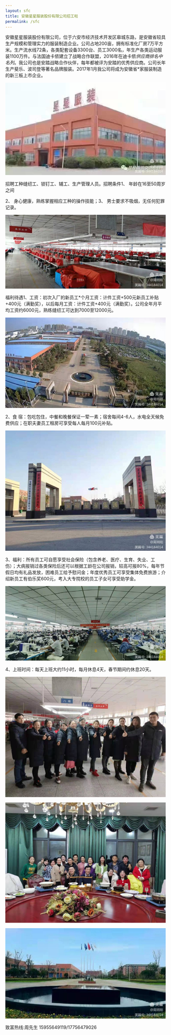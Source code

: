 ```yaml
---
layout: sfc
title: 安徽星星服装股份有限公司招工啦
permalink: /sfc
---
```


安徽星星服装股份有限公司，位于六安市经济技术开发区皋城东路，是安徽省较具生产规模和管理实力的服装制造企业。公司占地200亩，拥有标准化厂房7万平方米。生产流水线72条，各类配套设备3300台、员工3000名，年生产各类运动服装1100万件。与法国迪卡侬建立了战略合作联盟，2016年在迪卡侬*供应商排名中名列*。我公司也是安踏战略合作伙伴，每年都被评为安踏的优秀供应商。公司长年生产斐乐、波司登等著名品牌服装。2017年1月我公司将成为安徽省*家服装制造的新三板上市企业。

![img](sfc-1.png)

招聘工种缝纫工、锁钉工、辅工、生产管理人员。招聘条件1、 年龄在16至50周岁之间

2、 身心健康，熟练掌握相应工种的操作技能；3、 男士要求不吸烟，无任何犯罪记录。

![img](sfc-2.png)

福利待遇1、工资：初次入厂的新员工*个月工资：计件工资+500元新员工补贴+400元（满勤奖），以后每月工资：计件工资+400元（满勤奖）。公司全年月平均工资约6000元，熟练缝纫工可达到7000至12000元。

![img](sfc-3.png)

2、食 宿：包吃包住，中餐和晚餐保证一荤一素；宿舍每间4-6人，水电全天候免费供应；在职夫妻员工租房可享受每人每月100元补贴。

![img](sfc-4.png)

3、福利：所有员工可自愿享受社会保险（包含养老、医疗、生育、失业、工伤）；大病报销过各类保险后还可以根据工龄在公司报销，较高可报80%，每年节假日均有礼品发放，困难员工给予慰问金；年度优秀员工可享受集体免费旅游；介绍新员工有伯乐奖600元，考入大专院校的员工子女可享受助学金。

![img](sfc-5.png)

4、上班时间：每天上班大约11小时，每月休息4天，春节期间约休息20天。

![img](sfc-8.jpg)

![img](sfc-9.jpg)

![img](sfc-7.png)

致富热线:周先生 15955649119/17756479026
